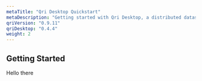 ```yaml
---
metaTitle: "Qri Desktop Quickstart"
metaDescription: "Getting started with Qri Desktop, a distributed dataset version control and sharing system"
qriVersion: "0.9.11"
qriDesktop: "0.4.4"
weight: 2
---
```


## Getting Started
Hello there

